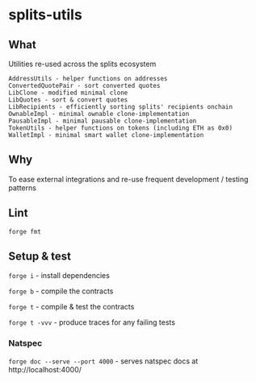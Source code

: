 # splits-utils

## What

Utilities re-used across the splits ecosystem

```
AddressUtils - helper functions on addresses
ConvertedQuotePair - sort converted quotes
LibClone - modified minimal clone
LibQuotes - sort & convert quotes
LibRecipients - efficiently sorting splits' recipients onchain
OwnableImpl - minimal ownable clone-implementation
PausableImpl - minimal pausable clone-implementation
TokenUtils - helper functions on tokens (including ETH as 0x0)
WalletImpl - minimal smart wallet clone-implementation
```

## Why

To ease external integrations and re-use frequent development / testing patterns

## Lint

`forge fmt`

## Setup & test

`forge i` - install dependencies

`forge b` - compile the contracts

`forge t` - compile & test the contracts

`forge t -vvv` - produce traces for any failing tests

### Natspec

`forge doc --serve --port 4000` - serves natspec docs at http://localhost:4000/
